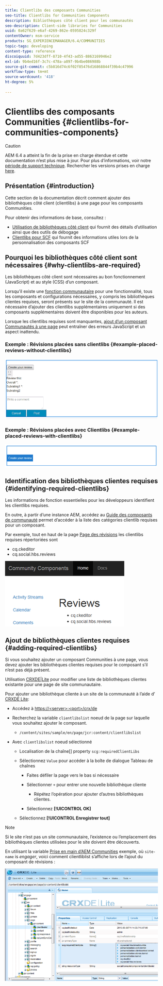 ```yaml
---
title: Clientlibs des composants Communities
seo-title: Clientlibs for Communities Components
description: Bibliothèques côté client pour les communautés
seo-description: Client-side libraries for Communities
uuid: 0a62f629-e6af-4269-862e-0595824c329f
contentOwner: msm-service
products: SG_EXPERIENCEMANAGER/6.4/COMMUNITIES
topic-tags: developing
content-type: reference
discoiquuid: 7d423dff-8710-4f43-ad55-8863169946e2
exl-id: 9b4ed16f-3c7c-478a-a897-9b4be086988b
source-git-commit: c5b816d74c6f02f85476d16868844f39b4c47996
workflow-type: tm+mt
source-wordcount: '418'
ht-degree: 5%

---
```


# Clientlibs des composants Communities {#clientlibs-for-communities-components}

>[!CAUTION]
>
>AEM 6.4 a atteint la fin de la prise en charge étendue et cette documentation n’est plus mise à jour. Pour plus d’informations, voir notre [période de support technique](https://helpx.adobe.com/fr/support/programs/eol-matrix.html). Rechercher les versions prises en charge [here](https://experienceleague.adobe.com/docs/?lang=fr).

## Présentation {#introduction}

Cette section de la documentation décrit comment ajouter des bibliothèques côté client (clientlibs) à une page pour les composants Communities.

Pour obtenir des informations de base, consultez :

* [Utilisation de bibliothèques côté client](../../help/sites-developing/clientlibs.md) qui fournit des détails d’utilisation ainsi que des outils de débogage
* [Clientlibs pour SCF](client-customize.md#clientlibs) qui fournit des informations utiles lors de la personnalisation des composants SCF

## Pourquoi les bibliothèques côté client sont nécessaires {#why-clientlibs-are-required}

Les bibliothèques côté client sont nécessaires au bon fonctionnement (JavaScript) et au style (CSS) d’un composant.

Lorsqu’il existe une [fonction communautaire](functions.md) pour une fonctionnalité, tous les composants et configurations nécessaires, y compris les bibliothèques clientes requises, seront présents sur le site de la communauté. Il est nécessaire d’ajouter des clientlibs supplémentaires uniquement si des composants supplémentaires doivent être disponibles pour les auteurs.

Lorsque les clientlibs requises sont manquantes, [ajout d’un composant Communautés à une page](author-communities.md) peut entraîner des erreurs JavaScript et un aspect inattendu.

### Exemple : Révisions placées sans clientlibs {#example-placed-reviews-without-clientlibs}

![chlimage_1-244](assets/chlimage_1-244.png)

### Exemple : Révisions placées avec Clientlibs {#example-placed-reviews-with-clientlibs}

![chlimage_1-245](assets/chlimage_1-245.png)

## Identification des bibliothèques clientes requises {#identifying-required-clientlibs}

Les informations de fonction essentielles pour les développeurs identifient les clientlibs requises.

En outre, à partir d’une instance AEM, accédez au [Guide des composants de communauté](components-guide.md) permet d’accéder à la liste des catégories clientlib requises pour un composant.

Par exemple, tout en haut de la page [Page des révisions](http://localhost:4502/content/community-components/en/reviews.html) les clientlibs requises répertoriées sont

* cq.ckeditor
* cq.social.hbs.reviews

![chlimage_1-246](assets/chlimage_1-246.png)

## Ajout de bibliothèques clientes requises {#adding-required-clientlibs}

Si vous souhaitez ajouter un composant Communities à une page, vous devez ajouter les bibliothèques clientes requises pour le composant s’il n’est pas déjà présent.

Utilisation [CRXDE|Lite](#using-crxde-lite) pour modifier une liste de bibliothèques clientes existante pour une page de site communautaire.

Pour ajouter une bibliothèque cliente à un site de la communauté à l’aide d’ [CRXDE Lite](../../help/sites-developing/developing-with-crxde-lite.md):

* Accédez à [https://&lt;server>:&lt;port>/crx/de](http://localhost:4502/crx/de)
* Recherchez la variable `clientlibslist` noeud de la page sur laquelle vous souhaitez ajouter le composant.

   * `/content/sites/sample/en/page/jcr:content/clientlibslist`

* Avec `clientlibslist` noeud sélectionné

   * Localisation de la chaîne[] property `scg:requiredClientLibs`
   * Sélectionnez `Value` pour accéder à la boîte de dialogue Tableau de chaînes

      * Faites défiler la page vers le bas si nécessaire
      * Sélectionner `+` pour entrer une nouvelle bibliothèque cliente

         * Répétez l’opération pour ajouter d’autres bibliothèques clientes.
      * Sélectionnez **[!UICONTROL OK]**
   * Sélectionnez **[!UICONTROL Enregistrer tout]**



>[!NOTE]
>
>Si le site n’est pas un site communautaire, l’existence ou l’emplacement des bibliothèques clientes utilisées pour le site doivent être découverts.

En utilisant la variable [Prise en main d’AEM Communities](getting-started.md) exemple, où `site-name` is *engager*, voici comment clientliblist s’affiche lors de l’ajout du composant de révisions :

![chlimage_1-247](assets/chlimage_1-247.png)
